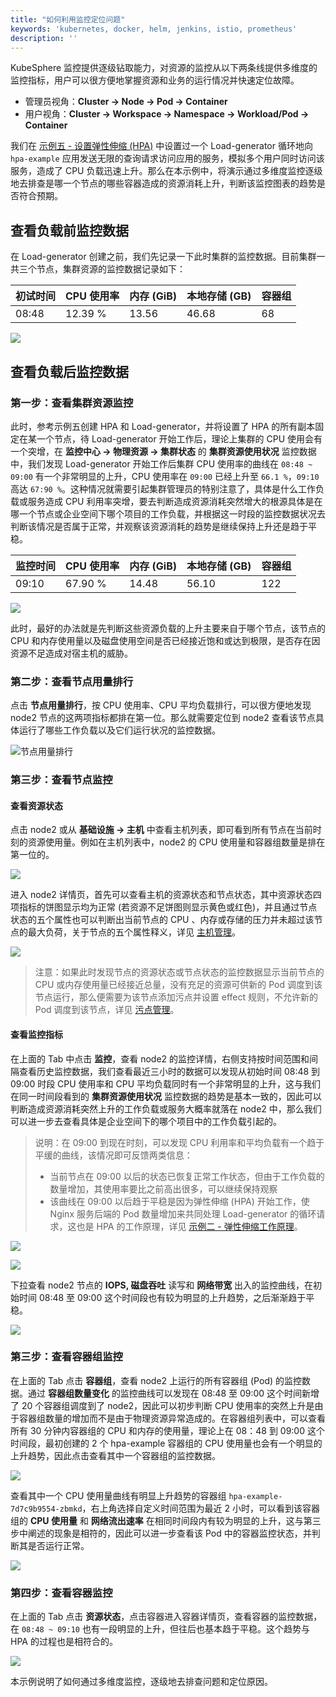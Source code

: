 ```yaml
---
title: "如何利用监控定位问题"
keywords: 'kubernetes, docker, helm, jenkins, istio, prometheus'
description: ''
---
```


KubeSphere 监控提供逐级钻取能力，对资源的监控从以下两条线提供多维度的监控指标，用户可以很方便地掌握资源和业务的运行情况并快速定位故障。

- 管理员视角：**Cluster -> Node -> Pod -> Container** 
- 用户视角：**Cluster -> Workspace -> Namespace -> Workload/Pod -> Container**


我们在 [示例五 - 设置弹性伸缩 (HPA)](../../quick-start/hpa/) 中设置过一个 Load-generator 循环地向 `hpa-example` 应用发送无限的查询请求访问应用的服务，模拟多个用户同时访问该服务，造成了 CPU 负载迅速上升。那么在本示例中，将演示通过多维度监控逐级地去排查是哪一个节点的哪些容器造成的资源消耗上升，判断该监控图表的趋势是否符合预期。

## 查看负载前监控数据

在 Load-generator 创建之前，我们先记录一下此时集群的监控数据。目前集群一共三个节点，集群资源的监控数据记录如下：

|初试时间|CPU 使用率|内存 (GiB)|本地存储 (GB)|容器组|
|---|---|---|---|--|
|08:48|12.39 %|13.56|46.68|68|

![](/initial-monitoring-screenshot.png)

## 查看负载后监控数据

### 第一步：查看集群资源监控

此时，参考示例五创建 HPA 和 Load-generator，并将设置了 HPA 的所有副本固定在某一个节点，待 Load-generator 开始工作后，理论上集群的 CPU 使用会有一个突增，在 **监控中心 → 物理资源 → 集群状态** 的 **集群资源使用状况** 监控数据中，我们发现 Load-generator 开始工作后集群 CPU 使用率的曲线在 `08:48 ~ 09:00` 有一个非常明显的上升，CPU 使用率在 `09:00` 已经上升至 `66.1 %`，`09:10` 高达 `67:90 %`。这种情况就需要引起集群管理员的特别注意了，具体是什么工作负载或服务造成 CPU 利用率突增，要去判断造成资源消耗突然增大的根源具体是在哪一个节点或企业空间下哪个项目的工作负载，并根据这一时段的监控数据状况去判断该情况是否属于正常，并观察该资源消耗的趋势是继续保持上升还是趋于平稳。

|监控时间|CPU 使用率|内存 (GiB)|本地存储 (GB)|容器组|
|---|---|---|---|--|
|09:10|67.90 %|14.48 |56.10|122|

![](/cpu-utilization-monitoring-screenshot.png)

此时，最好的办法就是先判断这些资源负载的上升主要来自于哪个节点，该节点的 CPU 和内存使用量以及磁盘使用空间是否已经接近饱和或达到极限，是否存在因资源不足造成对宿主机的威胁。

### 第二步：查看节点用量排行

点击 **节点用量排行**，按 CPU 使用率、CPU 平均负载排行，可以很方便地发现 node2 节点的这两项指标都排在第一位。那么就需要定位到 node2 查看该节点具体运行了哪些工作负载以及它们运行状况的监控数据。

![节点用量排行](/node-ranking-list-screenshot.png)

### 第三步：查看节点监控

#### 查看资源状态

点击 node2 或从 **基础设施 → 主机** 中查看主机列表，即可看到所有节点在当前时刻的资源使用量。例如在主机列表中，node2 的 CPU 使用量和容器组数量是排在第一位的。

![](/node-monitoring.png)

进入 node2 详情页，首先可以查看主机的资源状态和节点状态，其中资源状态四项指标的饼图显示均为正常 (若资源不足饼图则显示黄色或红色)，并且通过节点状态的五个属性也可以判断出当前节点的 CPU 、内存或存储的压力并未超过该节点的最大负荷，关于节点的五个属性释义，详见 [主机管理](../../infrastructure/nodes)。

![](/node-details-monitoring.png)

> 注意：如果此时发现节点的资源状态或节点状态的监控数据显示当前节点的 CPU 或内存使用量已经接近总量，没有充足的资源可供新的 Pod 调度到该节点运行，那么便需要为该节点添加污点并设置 effect 规则，不允许新的 Pod 调度到该节点，详见 [污点管理](../../infrastructure/nodes)。

#### 查看监控指标

在上面的 Tab 中点击 **监控**，查看 node2 的监控详情，右侧支持按时间范围和间隔查看历史监控数据，我们查看最近三小时的数据可以发现从初始时间 08:48 到 09:00 时段 CPU 使用率和 CPU 平均负载同时有一个非常明显的上升，这与我们在同一时间段看到的 **集群资源使用状况** 监控数据的趋势是基本一致的，因此可以判断造成资源消耗突然上升的工作负载或服务大概率就落在 node2 中，那么我们可以进一步去查看具体是企业空间下的哪个项目中的工作负载引起的。

> 说明：在 09:00 到现在时刻，可以发现 CPU 利用率和平均负载有一个趋于平缓的曲线，该情况即可反馈两类信息：
> - 当前节点在 09:00 以后的状态已恢复正常工作状态，但由于工作负载的数量增加，其使用率要比之前高出很多，可以继续保持观察
> - 该曲线在 09:00 以后趋于平稳是因为弹性伸缩 (HPA) 开始工作，使 Nginx 服务后端的 Pod 数量增加来共同处理 Load-generator 的循环请求，这也是 HPA 的工作原理，详见 [示例二 - 弹性伸缩工作原理](../../quick-start/hpa)。

![](/select-period.png)

![](/node-monitoring-tab.png)

下拉查看 node2 节点的 **IOPS, 磁盘吞吐** 读写和 **网络带宽** 出入的监控曲线，在初始时间 08:48 至 09:00 这个时间段也有较为明显的上升趋势，之后渐渐趋于平稳。

![](/other-monitoring-items.png)

### 第三步：查看容器组监控

在上面的 Tab 点击 **容器组**，查看 node2 上运行的所有容器组 (Pod) 的监控数据。通过 **容器组数量变化** 的监控曲线可以发现在 08:48 至 09:00 这个时间新增了 20 个容器组调度到了 node2，因此可以初步判断 CPU 使用率的突然上升是由于容器组数量的增加而不是由于物理资源异常造成的。在容器组列表中，可以查看所有 30 分钟内容器组的 CPU 和内存的使用量，理论上在 08：48 到 09:00 这个时间段，最初创建的 2 个 hpa-example 容器组的 CPU 使用量也会有一个明显的上升趋势，因此点击查看其中一个容器组的监控数据。

![](/pod-monitoring.png)

查看其中一个 CPU 使用量曲线有明显上升趋势的容器组 `hpa-example-7d7c9b9554-zbmkd`，右上角选择自定义时间范围为最近 2 小时，可以看到该容器组的 **CPU 使用量** 和 **网络流出速率** 在相同时间段内有较为明显的上升，这与第三步中阐述的现象是相符的，因此可以进一步查看该 Pod 中的容器监控状态，并判断其是否运行正常。

![](/pod-monitoring-items.png)

### 第四步：查看容器监控

在上面的 Tab 点击 **资源状态**，点击容器进入容器详情页，查看容器的监控数据，在 `08:48 ~ 09:10` 也有一段明显的上升，但往后也基本趋于平稳。这个趋势与 HPA 的过程也是相符合的。

![](/container-monitoring-items.png)

本示例说明了如何通过多维度监控，逐级地去排查问题和定位原因。



